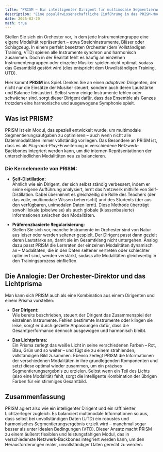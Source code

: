 ```yaml
---
title: "PRISM – Ein intelligenter Dirigent für multimodale Segmentierung"  
description: "Eine populärwissenschaftliche Einführung in das PRISM-Modul und seine Rolle beim Ausbalancieren unvollständiger Daten."  
date: 2025-02-20  
math: true
---
```


Stellen Sie sich ein Orchester vor, in dem jede Instrumentengruppe eine eigene Modalität repräsentiert – etwa Streichinstrumente, Bläser oder Schlagzeug. In einem perfekt besetzten Orchester (dem Vollständigen Training, VTD) spielen alle Instrumente synchron und harmonisch zusammen. Doch in der Realität fehlt es häufig an einzelnen Instrumentengruppen oder einzelne Musiker spielen nicht optimal, sodass das Gesamtbild gestört wird (dies entspricht dem Unvollständigen Training, UTD).

Hier kommt **PRISM** ins Spiel. Denken Sie an einen *adaptiven* Dirigenten, der nicht nur die Einsätze der Musiker steuert, sondern auch deren Lautstärke und Balance feinjustiert. Selbst wenn einige Instrumente fehlen oder schwächer sind, sorgt dieser Dirigent dafür, dass das Ensemble als Ganzes trotzdem eine harmonische und ausgewogene Symphonie spielt.

## Was ist PRISM?

PRISM ist ein Modul, das speziell entwickelt wurde, um multimodale Segmentierungsaufgaben zu optimieren – auch wenn nicht alle Datenmodalitäten immer vollständig vorliegen. Das Besondere an PRISM ist, dass es als *Plug-and-Play*-Erweiterung in verschiedene Netzwerk-Backbones integriert werden kann, um die internen Repräsentationen der unterschiedlichen Modalitäten neu zu balancieren.

### Die Kernelemente von PRISM:

- **Self-Distillation:**  
  Ähnlich wie ein Dirigent, der sich selbst ständig verbessert, indem er seine eigene Aufführung analysiert, lernt das Netzwerk mithilfe von Self-Distillation. Dabei übernimmt es gleichzeitig die Rolle des Teachers (der das volle, multimodale Wissen beherrscht) und des Students (der aus den verfügbaren, unimodalen Daten lernt). Diese Methode überträgt sowohl lokale (pixelweise) als auch globale (klassenbasierte) Informationen zwischen den Modalitäten.

- **Präferenzbasierte Regularisierung:**  
  Stellen Sie sich vor, manche Instrumente im Orchester sind von Natur aus leiser oder werden seltener gespielt. Der Dirigent passt dann gezielt deren Lautstärke an, damit sie im Gesamtklang nicht untergehen. Analog dazu passt PRISM die Lernraten der einzelnen Modalitäten dynamisch an – Modalitäten, die in den Daten seltener vertreten oder schlechter optimiert sind, werden verstärkt, sodass alle Modalitäten gleichwertig in den Trainingsprozess einfließen.

## Die Analogie: Der Orchester-Direktor und das Lichtprisma

Man kann sich PRISM auch als eine Kombination aus einem Dirigenten und einem Prisma vorstellen:

- **Der Dirigent:**  
  Wie bereits beschrieben, steuert der Dirigent das Zusammenspiel der einzelnen Instrumente. Fehlen bestimmte Instrumente oder klingen sie leise, sorgt er durch gezielte Anpassungen dafür, dass die Gesamtperformance dennoch ausgewogen und harmonisch bleibt.

- **Das Lichtprisma:**  
  Ein Prisma zerlegt das weiße Licht in seine verschiedenen Farben – Rot, Blau, Grün und so weiter – und fügt sie zu einem strahlenden, vollständigen Bild zusammen. Ebenso zerlegt PRISM die Informationen der verschiedenen Modalitäten in ihre grundlegenden Komponenten und setzt diese optimal wieder zusammen, um ein präzises Segmentierungsergebnis zu erzielen. Selbst wenn ein Teil des Lichts (also eine Modalität) fehlt, sorgt die intelligente Kombination der übrigen Farben für ein stimmiges Gesamtbild.

## Zusammenfassung

PRISM agiert also wie ein intelligenter Dirigent und ein raffinierter Lichtzerleger zugleich. Es balanciert multimodale Informationen so aus, dass selbst bei unvollständigen Daten (UTD) ein robustes und harmonisches Segmentierungsergebnis erzielt wird – manchmal sogar besser als unter idealen Bedingungen (VTD). Dieser Ansatz macht PRISM zu einem äußerst flexiblen und leistungsfähigen Modul, das in verschiedenste Netzwerk-Backbones integriert werden kann, um den Herausforderungen realer, unvollständiger Daten gerecht zu werden.
